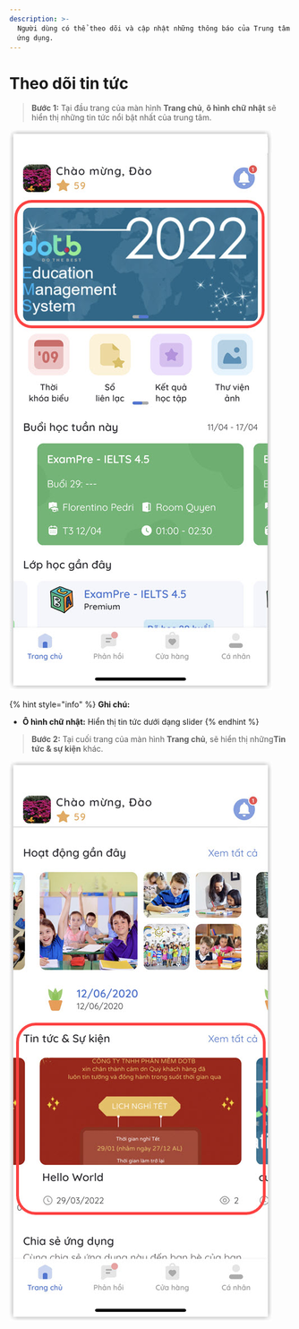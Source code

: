 ```yaml
---
description: >-
  Người dùng có thể theo dõi và cập nhật những thông báo của Trung tâm ngay tại
  ứng dụng.
---
```


# Theo dõi tin tức

> **Bước 1:** Tại đầu trang của màn hình **Trang chủ**, **ô hình chữ nhật** sẽ hiển thị những tin tức nổi bật nhất của trung tâm.

![](<../.gitbook/assets/1 (11).jpg>)

{% hint style="info" %}
**Ghi chú:**

* **Ô hình chữ nhật:** Hiển thị tin tức dưới dạng slider
{% endhint %}

> **Bước 2:** Tại cuối trang của màn hình **Trang chủ**, sẽ hiển thị những**Tin tức & sự kiện** khác.

&#x20;

![](<../.gitbook/assets/2 (9).jpg>)
